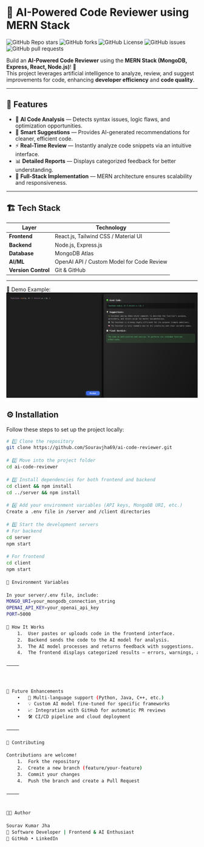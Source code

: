# 🤖 AI-Powered Code Reviewer using MERN Stack  

![GitHub Repo stars](https://img.shields.io/github/stars/Souravjha69/ai-code-reviewer?style=for-the-badge)
![GitHub forks](https://img.shields.io/github/forks/Souravjha69/ai-code-reviewer?style=for-the-badge)
![GitHub License](https://img.shields.io/github/license/Souravjha69/ai-code-reviewer?style=for-the-badge)
![GitHub issues](https://img.shields.io/github/issues/Souravjha69/ai-code-reviewer?style=for-the-badge)
![GitHub pull requests](https://img.shields.io/github/issues-pr/Souravjha69/ai-code-reviewer?style=for-the-badge)

Build an **AI-Powered Code Reviewer** using the **MERN Stack (MongoDB, Express, React, Node.js)**! 🚀  
This project leverages artificial intelligence to analyze, review, and suggest improvements for code, enhancing **developer efficiency** and **code quality**.  

---

## 🌟 Features  

- 🧠 **AI Code Analysis** — Detects syntax issues, logic flaws, and optimization opportunities.  
- 💬 **Smart Suggestions** — Provides AI-generated recommendations for cleaner, efficient code.  
- ⚡ **Real-Time Review** — Instantly analyze code snippets via an intuitive interface.  
- 📊 **Detailed Reports** — Displays categorized feedback for better understanding.  
- 🧩 **Full-Stack Implementation** — MERN architecture ensures scalability and responsiveness.  

---

## 🏗️ Tech Stack  

| Layer | Technology |
|-------|-------------|
| **Frontend** | React.js, Tailwind CSS / Material UI |
| **Backend** | Node.js, Express.js |
| **Database** | MongoDB Atlas |
| **AI/ML** | OpenAI API / Custom Model for Code Review |
| **Version Control** | Git & GitHub |

---
📸 Demo
Example:
![AI Code Reviewer Screenshot](https://github.com/Souravjha69/CODE-REVIEWER/blob/main/Screenshot.png?raw=true)


## ⚙️ Installation  

Follow these steps to set up the project locally:  

```bash
# 1️⃣ Clone the repository
git clone https://github.com/Souravjha69/ai-code-reviewer.git

# 2️⃣ Move into the project folder
cd ai-code-reviewer

# 3️⃣ Install dependencies for both frontend and backend
cd client && npm install
cd ../server && npm install

# 4️⃣ Add your environment variables (API keys, MongoDB URI, etc.)
Create a .env file in /server and /client directories

# 5️⃣ Start the development servers
# For backend
cd server
npm start

# For frontend
cd client
npm start

🔑 Environment Variables

In your server/.env file, include:
MONGO_URI=your_mongodb_connection_string
OPENAI_API_KEY=your_openai_api_key
PORT=5000

🧠 How It Works
	1.	User pastes or uploads code in the frontend interface.
	2.	Backend sends the code to the AI model for analysis.
	3.	The AI model processes and returns feedback with suggestions.
	4.	The frontend displays categorized results — errors, warnings, and optimization tips.

⸻



🚀 Future Enhancements
	•	🧩 Multi-language support (Python, Java, C++, etc.)
	•	💡 Custom AI model fine-tuned for specific frameworks
	•	📈 Integration with GitHub for automatic PR reviews
	•	🛠️ CI/CD pipeline and cloud deployment

⸻

🤝 Contributing

Contributions are welcome!
	1.	Fork the repository
	2.	Create a new branch (feature/your-feature)
	3.	Commit your changes
	4.	Push the branch and create a Pull Request

⸻


👨‍💻 Author

Sourav Kumar Jha
📍 Software Developer | Frontend & AI Enthusiast
🔗 GitHub • LinkedIn
